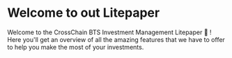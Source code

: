 # Welcome to out Litepaper

Welcome to the CrossChain BTS Investment Management Litepaper 📜 ! Here you'll get an overview of all the amazing features that we have to offer to help you make the most of your investments.
